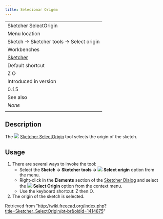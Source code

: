 ```yaml
---
title: Selecionar Origem
---
```

|  |
| --- |
| Sketcher SelectOrigin |
| Menu location |
| Sketch → Sketcher tools → Select origin |
| Workbenches |
| [Sketcher](/Sketcher_Workbench "Sketcher Workbench") |
| Default shortcut |
| Z O |
| Introduced in version |
| 0.15 |
| See also |
| *None* |
|  |

## Description

The ![](/images/Sketcher_SelectOrigin.svg) [Sketcher SelectOrigin](/Sketcher_SelectOrigin "Sketcher SelectOrigin") tool selects the origin of the sketch.

## Usage

1. There are several ways to invoke the tool:
   * Select the **Sketch → Sketcher tools → ![](/images/Sketcher_SelectOrigin.svg) Select origin** option from the menu.
   * Right-click in the **Elements** section of the [Sketcher Dialog](/Sketcher_Dialog "Sketcher Dialog") and select the **![](/images/Sketcher_SelectOrigin.svg) Select Origin** option from the context menu.
   * Use the keyboard shortcut: Z then O.
2. The origin of the sketch is selected.

Retrieved from "<http://wiki.freecad.org/index.php?title=Sketcher_SelectOrigin/pt-br&oldid=1414875>"